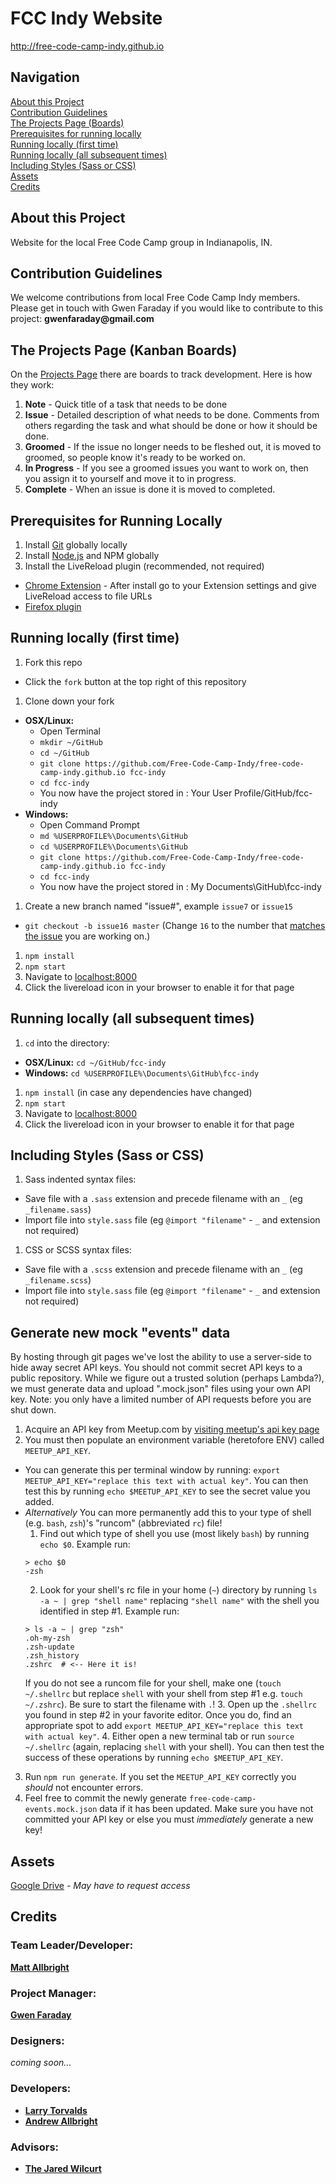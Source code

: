 # FCC Indy Website

http://free-code-camp-indy.github.io

## Navigation

[About this Project](#about-this-project)  
[Contribution Guidelines](#contribution-guidelines)  
[The Projects Page (Boards)](#the-projects-page-boards)  
[Prerequisites for running locally](#prerequisites-for-running-locally)  
[Running locally (first time)](#running-locally-first-time)  
[Running locally (all subsequent times)](#running-locally-all-subsequent-times)  
[Including Styles (Sass or CSS)](#including-styles-sass-or-css)  
[Assets](#assets)  
[Credits](#credits)


## About this Project

Website for the local Free Code Camp group in Indianapolis, IN.


## Contribution Guidelines

We welcome contributions from local Free Code Camp Indy members.
Please get in touch with Gwen Faraday if you would like to contribute to this project: __gwenfaraday@gmail.com__


## The Projects Page (Kanban Boards)

On the [Projects Page](https://github.com/Free-Code-Camp-Indy/free-code-camp-indy.github.io/projects) there are boards to track development. Here is how they work:

1. **Note** - Quick title of a task that needs to be done
1. **Issue** - Detailed description of what needs to be done. Comments from others regarding the task and what should be done or how it should be done.
1. **Groomed** - If the issue no longer needs to be fleshed out, it is moved to groomed, so people know it's ready to be worked on.
1. **In Progress** - If you see a groomed issues you want to work on, then you assign it to yourself and move it to in progress.
1. **Complete** - When an issue is done it is moved to completed.


## Prerequisites for Running Locally

1. Install [Git](http://git-scm.com) globally locally
1. Install [Node.js](http://nodejs.org) and NPM globally
1. Install the LiveReload plugin (recommended, not required)
 * [Chrome Extension](https://chrome.google.com/webstore/detail/livereload/jnihajbhpnppcggbcgedagnkighmdlei?hl=en) - After install go to your Extension settings and give LiveReload access to file URLs
 * [Firefox plugin](https://addons.mozilla.org/en-US/firefox/addon/livereload/)


## Running locally (first time)

1. Fork this repo

 * Click the `fork` button at the top right of this repository

1. Clone down your fork

  * **OSX/Linux:**
    * Open Terminal
    * `mkdir ~/GitHub`
    * `cd ~/GitHub`
    * `git clone https://github.com/Free-Code-Camp-Indy/free-code-camp-indy.github.io fcc-indy`
    * `cd fcc-indy`
    * You now have the project stored in : Your User Profile/GitHub/fcc-indy
  * **Windows:**
    * Open Command Prompt
    * `md %USERPROFILE%\Documents\GitHub`
    * `cd %USERPROFILE%\Documents\GitHub`
    * `git clone https://github.com/Free-Code-Camp-Indy/free-code-camp-indy.github.io fcc-indy`
    * `cd fcc-indy`
    * You now have the project stored in : My Documents\GitHub\fcc-indy

1. Create a new branch named "issue#", example `issue7` or `issue15`
  * `git checkout -b issue16 master` (Change `16` to the number that [matches the issue](https://github.com/Free-Code-Camp-Indy/free-code-camp-indy.github.io/issues) you are working on.)
1. `npm install`
1. `npm start`
1. Navigate to [localhost:8000](http://localhost:8000)
1. Click the livereload icon in your browser to enable it for that page


## Running locally (all subsequent times)

1. `cd` into the directory:
  * **OSX/Linux:** `cd ~/GitHub/fcc-indy`
  * **Windows:** `cd %USERPROFILE%\Documents\GitHub\fcc-indy`
1. `npm install` (in case any dependencies have changed)
1. `npm start`
1. Navigate to [localhost:8000](http://localhost:8000)
1. Click the livereload icon in your browser to enable it for that page

## Including Styles (Sass or CSS)

1. Sass indented syntax files:

  * Save file with a `.sass` extension and precede filename with an `_` (eg `_filename.sass`)
  * Import file into `style.sass` file (eg `@import "filename"` - `_` and extension not required)

1. CSS or SCSS syntax files:

  * Save file with a `.scss` extension and precede filename with an `_` (eg `_filename.scss`)
  * Import file into `style.sass` file (eg `@import "filename"` - `_` and extension not required)

## Generate new mock "events" data
By hosting through git pages we've lost the ability to use a server-side to hide away secret API keys.  You should not commit secret API keys to a public repository. While we figure out a trusted solution (perhaps Lambda?), we must generate data and upload ".mock.json" files using your own API key.  Note: you only have a limited number of API requests before you are shut down.

1. Acquire an API key from Meetup.com by [visiting meetup's api key page](https://secure.meetup.com/meetup_api/key/)
2. You must then populate an environment variable (heretofore ENV) called `MEETUP_API_KEY`.
  * You can generate this per terminal window by running: `export MEETUP_API_KEY="replace this text with actual key"`.  You can then test this by running `echo $MEETUP_API_KEY` to see the secret value you added.
  * _Alternatively_ You can more permanently add this to your type of shell (e.g. `bash`, `zsh`)'s "runcom" (abbreviated `rc`) file!
    1. Find out which type of shell you use (most likely `bash`) by running `echo $0`.  Example run:
    ```
    > echo $0
    -zsh
    ```
    2. Look for your shell's rc file in your home (`~`) directory by running `ls -a ~ | grep "shell name"` replacing `"shell name"` with the shell you identified in step #1.  Example run:
    ```
    > ls -a ~ | grep "zsh"
    .oh-my-zsh
    .zsh-update
    .zsh_history
    .zshrc  # <-- Here it is!
    ```
    If you do not see a runcom file for your shell, make one (`touch ~/.shellrc` but replace `shell` with your shell from step #1 e.g. `touch ~/.zshrc`).  Be sure to start the filename with `.`!
    3. Open up the `.shellrc` you found in step #2 in your favorite editor.  Once you do, find an appropriate spot to add `export MEETUP_API_KEY="replace this text with actual key"`.
    4. Either open a new terminal tab or run `source ~/.shellrc` (again, replacing `shell` with your shell).  You can then test the success of these operations by running `echo $MEETUP_API_KEY`.
3. Run `npm run generate`.  If you set the `MEETUP_API_KEY` correctly you _should_ not encounter errors.
4. Feel free to commit the newly generate `free-code-camp-events.mock.json` data if it has been updated.  Make sure you have not committed your API key or else you must *immediately* generate a new key!


## Assets

[Google Drive](https://drive.google.com/drive/u/2/folders/0Bx3Axcu05dYsQW1raUFCSGM1Vzg) - *May have to request access*


## Credits

### Team Leader/Developer:

**[Matt Allbright](https://github.com/orgs/Free-Code-Camp-Indy/people/mattattaq)**

### Project Manager:

**[Gwen Faraday](https://github.com/gwenf)**

### Designers:

*coming soon...*

### Developers:

* **[Larry Torvalds](http://whitehouse.gov)**
* **[Andrew Allbright](https://github.com/aallbrig)**

### Advisors:

* **[The Jared Wilcurt](https://github.com/TheJaredWilcurt)**
